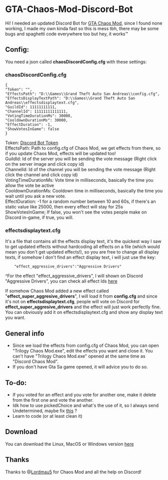 
# GTA-Chaos-Mod-Discord-Bot

Hi! I needed an updated Discord Bot for [GTA Chaos Mod](https://github.com/gta-chaos-mod/Trilogy-ASI-Script), since I found none working, I made my own kinda fast so this is mess tbh, there may be some bugs and spaghetti code everywhere too but hey, it works™

## Config:
You need a json called **chaosDiscordConfig.cfg** with these settings:
### chaosDiscordConfig.cfg
    {
    "Token": "",
    "EffectsPath": "D:\\Games\\Grand Theft Auto San Andreas\\config.cfg",
    "EffectsDisplayTextPath": "D:\\Games\\Grand Theft Auto San Andreas\\effectsdisplaytext.cfg",
    "GuildId": 11111111111,
    "ChannelId": 11111111111111,
    "VotingTimeDurationMs": 30000,
    "CooldownDurationMs": 30000,
    "EffectDuration": -1,
    "ShowVotesInGame": false
    }
Token: [Discord Bot Token](https://docs.discordbotstudio.org/setting-up-dbs/finding-your-bot-token)  
EffectsPath: Path to config.cfg of Chaos Mod, we get effects from there, so if you update Chaos Mod, effects will be updated too!  
GuildId: Id of the server you will be sending the vote message (Right click on the server image and click copy id)  
ChannelId: Id of the channel you will be sending the vote message (Right click the channel and click copy id)  
VotingTimeDurationMs: Vote time in milliseconds, basically the time you allow the vote be active  
CooldownDurationMs: Cooldown time in milliseconds, basically the time you wait until you ask a new vote.  
EffectDuration: -1 for a random number between 10 and 60s, if there's an static value like 25000, then every effect will stay for 25s  
ShowVotesInGame; If false, you won't see the votes people make on Discord in-game, if true, you will.  

### effectsdisplaytext.cfg
It's a file that contains all the effects display text, it's the quickest way I saw to get updated effects without hardcoding all effects on a file (which would mean you don't get updated effects!), so you are free to change all display texts, if somehow I don't find an effect display text, i will just use the key:

        "effect_aggressive_drivers":"Aggressive Drivers"
^For the effect "effect_aggressive_drivers", I will shown on Discord "Aggressive Drivers", you can check all effect Ids [here](https://bit.ly/gta-sa-chaos-mod)

If somehow Chaos Mod added a new effect called "**effect_super_aggresive_drivers**", I will load it from **config.cfg** and since it's not on **effectsdisplaytext.cfg**, people will vote on Discord for **effect_super_aggresive_drivers** and the effect will just work perfectly fine. You can obviously add it on  effectsdisplaytext.cfg and show any display text you want. 

## General info

 - Since we load the effects from config.cfg of Chaos Mod, you can open "Trilogy Chaos Mod.exe", edit the effects you want and close it. You can't have "Trilogy Chaos Mod.exe" opened at the same time as "Discord Chaos Mod".
 - If you don't have Gta Sa game opened, it will advice you to do so.
 
 ## To-do:
 
 - If you voted for  an effect and you vote for another one, make it delete from the first one and vote the another.
 - Idk how to use pickedChoice and what's the use of it, so I always send Undetermined, maybe fix [this](https://github.com/Hidend/GTA-Chaos-Mod-Discord-Bot/blob/main/ChaosModService.cs#L204) ?
 - Learn to code (or at least clean it)

 ## Download
 You can download the Linux, MacOS or Windows version [here](https://github.com/Hidend/GTA-Chaos-Mod-Discord-Bot/releases)
 ## Thanks
 Thanks to @[Lordmau5](https://github.com/Lordmau5) for Chaos Mod and all the help on Discord!
